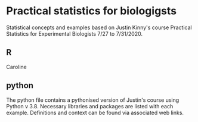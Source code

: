 # Practical statistics for biologigsts

Statistical concepts and examples based on Justin Kinny's course Practical Statistics for Experimental Biologists 7/27 to 7/31/2020.  

## R
Caroline

## python

The python file contains a pythonised version of Justin's course using Python v 3.8. 
Necessary libraries and packages are listed with each example. 
Definitions and context can be found via associated web links. 

